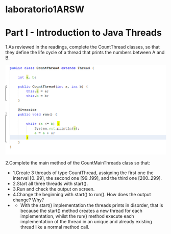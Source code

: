 # laboratorio1ARSW
# Part I - Introduction to Java Threads
 1.As reviewed in the readings, complete the CountThread classes, so that they define the life cycle of a thread that prints the numbers      between A and B.

 ![](img/countT.PNG)
 
 2.Complete the main method of the CountMainThreads class so that: 
  - 1.Create 3 threads of type CountThread, assigning the first one the interval [0..99], the second one [99..199], and the third one [200..299]. 
  - 2.Start all three threads with start(). 
  - 3.Run and check the output on screen. 
  - 4.Change the beginning with start() to run(). How does the output change? Why?
  - -	With the start() implementation the threads prints in disorder, that is because the start() method  creates a new thread for each implementation, whilst the run() method execute each implementation of the thread in an unique and already existing thread like a normal method call.   
